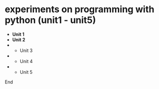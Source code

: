  # experiments on programming with python (unit1 - unit5)
 
 
 * **Unit 1**
 * **Unit 2**
 * * Unit 3
 * * Unit 4
 * * Unit 5
 
 End
 
